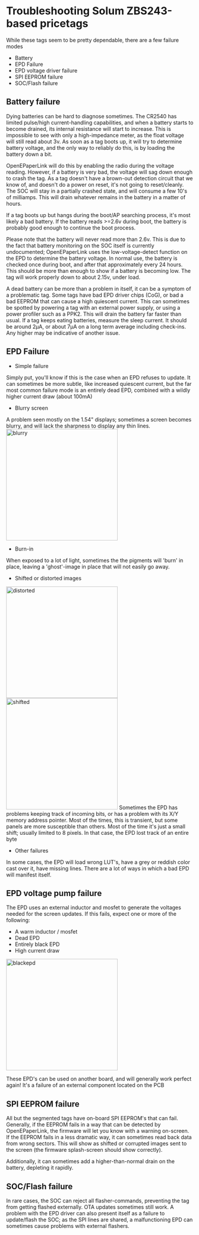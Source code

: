 # Troubleshooting Solum ZBS243-based pricetags

While these tags seem to be pretty dependable, there are a few failure modes
* Battery
* EPD Failure
* EPD voltage driver failure
* SPI EEPROM failure
* SOC/Flash failure

## Battery failure ##
Dying batteries can be hard to diagnose sometimes. The CR2540 has limited pulse/high current-handling capabilities, and when a battery starts to become drained, its internal resistance will start to increase. This is impossible to see with only a high-impedance meter, as the float voltage will still read about 3v. As soon as a tag boots up, it will try to determine battery voltage, and the only way to reliably do this, is by loading the battery down a bit.

OpenEPaperLink will do this by enabling the radio during the voltage reading. However, if a battery is very bad, the voltage will sag down enough to crash the tag. As a tag doesn't have a brown-out detection circuit that we know of, and doesn't do a power on reset, it's not going to reset/cleanly. The SOC will stay in a partially crashed state, and will consume a few 10's of milliamps. This will drain whatever remains in the battery in a matter of hours.

If a tag boots up but hangs during the boot/AP searching process, it's most likely a bad battery. If the battery reads >=2.6v during boot, the battery is probably good enough to continue the boot process. 

Please note that the battery will never read more than 2.6v. This is due to the fact that battery monitoring on the SOC itself is currently undocumented; OpenEPaperLink uses the low-voltage-detect function on the EPD to determine the battery voltage. In normal use, the battery is checked once during boot, and after that approximately every 24 hours. This should be more than enough to show if a battery is becoming low. The tag will work properly down to about 2.15v, under load.

A dead battery can be more than a problem in itself, it can be a symptom of a problematic tag. Some tags have bad EPD driver chips (CoG), or bad a bad EEPROM that can cause a high quiescent current. This can sometimes be spotted by powering a tag with an external power supply, or using a power profiler such as a PPK2. This will drain the battery far faster than usual. If a tag keeps eating batteries, measure the sleep current. It should be around 2µA, or about 7µA on a long term average including check-ins. Any higher may be indicative of another issue.

## EPD Failure ##
* Simple failure

Simply put, you'll know if this is the case when an EPD refuses to update. It can sometimes be more subtle, like increased quiescent current, but the far most common failure mode is an entirely dead EPD, combined with a wildly higher current draw (about 100mA)

* Blurry screen

A problem seen mostly on the 1.54" displays; sometimes a screen becomes blurry, and will lack the sharpness to display any thin lines.
<img width="300" alt="blurry" src="https://user-images.githubusercontent.com/2544995/232600436-cdf12ca8-2d73-46b1-90be-24ae670d1bf9.png">

* Burn-in

When exposed to a lot of light, sometimes the the pigments will 'burn' in place, leaving a 'ghost'-image in place that will not easily go away. 

* Shifted or distorted images

<img width="300" alt="distorted" src="https://user-images.githubusercontent.com/2544995/232601619-af98ff12-a784-4cc5-a962-65533282a1c6.png"><img width="300" alt="shifted" src="https://user-images.githubusercontent.com/2544995/232601832-432ccfeb-39c7-4f70-aaf7-8beb156f03cb.png">
Sometimes the EPD has problems keeping track of incoming bits, or has a problem with its X/Y memory address pointer. Most of the times, this is transient, but some panels are more susceptible than others. Most of the time it's just a small shift; usually limited to 8 pixels. In that case, the EPD lost track of an entire byte

* Other failures

In some cases, the EPD will load wrong LUT's, have a grey or reddish color cast over it, have missing lines. There are a lot of ways in which a bad EPD will manifest itself.

## EPD voltage pump failure ##
The EPD uses an external inductor and mosfet to generate the voltages needed for the screen updates. If this fails, expect one or more of the following:
* A warm inductor / mosfet
* Dead EPD
* Entirely black EPD
* High current draw

<img width="300" alt="blackepd" src="https://user-images.githubusercontent.com/2544995/232597068-07a993e4-69a4-4f68-b59c-b99527995b9d.png">

These EPD's can be used on another board, and will generally work perfect again! It's a failure of an external component located on the PCB

## SPI EEPROM failure ##
All but the segmented tags have on-board SPI EEPROM's that can fail. Generally, if the EEPROM fails in a way that can be detected by OpenEPaperLink, the firmware will let you know with a warning on-screen. If the EEPROM fails in a less dramatic way, it can sometimes read back data from wrong sectors. This will show as shifted or corrupted images sent to the screen (the firmware splash-screen should show correctly).

Additionally, it can sometimes add a higher-than-normal drain on the battery, depleting it rapidly.

## SOC/Flash failure ##
In rare cases, the SOC can reject all flasher-commands, preventing the tag from getting flashed externally. OTA updates sometimes still work. A problem with the EPD driver can also present itself as a failure to update/flash the SOC; as the SPI lines are shared, a malfunctioning EPD can sometimes cause problems with external flashers.

